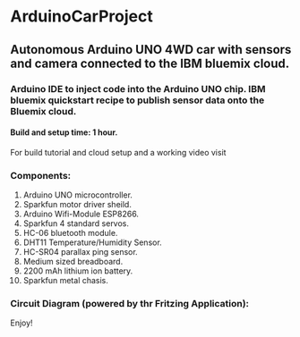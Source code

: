 # ArduinoCarProject

## Autonomous Arduino UNO 4WD car with sensors and camera connected to the IBM bluemix cloud.

### Arduino IDE to inject code into the Arduino UNO chip. IBM bluemix quickstart recipe to publish sensor data onto the Bluemix cloud.

#### Build and setup time: 1 hour.
For build tutorial and cloud setup and a working video visit

### Components:
1. Arduino UNO microcontroller.
2. Sparkfun motor driver sheild.
3. Arduino Wifi-Module ESP8266.
4. Sparkfun 4 standard servos.
5. HC-06 bluetooth module.
6. DHT11 Temperature/Humidity Sensor. 
7. HC-SR04 parallax ping sensor.
8. Medium sized breadboard.
9. 2200 mAh lithium ion battery.
10. Sparkfun metal chasis.

### Circuit Diagram (powered by thr Fritzing Application): 


 


[Arduino Project Hub]: https://create.arduino.cc/projecthub
[Fritzing circuit design app]:http://fritzing.org
Enjoy!

